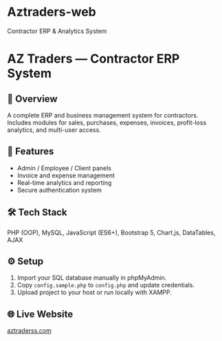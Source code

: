 # Aztraders-web
Contractor ERP &amp; Analytics System
# AZ Traders — Contractor ERP System

## 📘 Overview
A complete ERP and business management system for contractors.  
Includes modules for sales, purchases, expenses, invoices, profit-loss analytics, and multi-user access.

## 🧩 Features
- Admin / Employee / Client panels  
- Invoice and expense management  
- Real-time analytics and reporting  
- Secure authentication system  

## 🛠 Tech Stack
PHP (OOP), MySQL, JavaScript (ES6+), Bootstrap 5, Chart.js, DataTables, AJAX  

## ⚙️ Setup
1. Import your SQL database manually in phpMyAdmin.  
2. Copy `config.sample.php` to `config.php` and update credentials.  
3. Upload project to your host or run locally with XAMPP.  

## 🌐 Live Website
[aztraderss.com](https://aztraderss.com)


